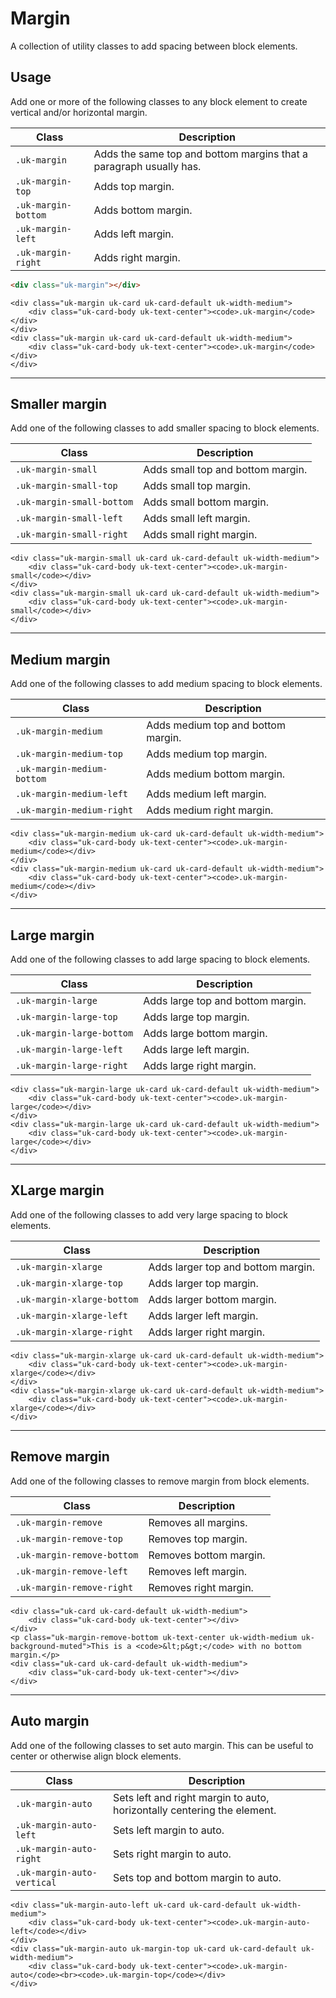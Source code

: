 # Margin

<p class="uk-text-lead">A collection of utility classes to add spacing between block elements.</p>

## Usage

Add one or more of the following classes to any block element to create vertical and/or horizontal margin.

| Class               | Description                                                      |
|---------------------|------------------------------------------------------------------|
| `.uk-margin`        | Adds the same top and bottom margins that a paragraph usually has. |
|  `.uk-margin-top`   | Adds top margin.                                                 |
| `.uk-margin-bottom` | Adds bottom margin.                                              |
| `.uk-margin-left`   | Adds left margin.                                                |
| `.uk-margin-right`  | Adds right margin.                                               |

```html
<div class="uk-margin"></div>
```

```example
<div class="uk-margin uk-card uk-card-default uk-width-medium">
    <div class="uk-card-body uk-text-center"><code>.uk-margin</code></div>
</div>
<div class="uk-margin uk-card uk-card-default uk-width-medium">
    <div class="uk-card-body uk-text-center"><code>.uk-margin</code></div>
</div>
```

***

## Smaller margin

Add one of the following classes to add smaller spacing to block elements.

| Class                       | Description                       |
|-----------------------------|-----------------------------------|
| `.uk-margin-small`          | Adds small top and bottom margin. |
| `.uk-margin-small-top`      | Adds small top margin.            |
| `.uk-margin-small-bottom`   | Adds small bottom margin.         |
| `.uk-margin-small-left`     | Adds small left margin.           |
| `.uk-margin-small-right`    | Adds small right margin.          |

```example
<div class="uk-margin-small uk-card uk-card-default uk-width-medium">
    <div class="uk-card-body uk-text-center"><code>.uk-margin-small</code></div>
</div>
<div class="uk-margin-small uk-card uk-card-default uk-width-medium">
    <div class="uk-card-body uk-text-center"><code>.uk-margin-small</code></div>
</div>
```

***

## Medium margin

Add one of the following classes to add medium spacing to block elements.

| Class                        | Description                        |
|------------------------------|------------------------------------|
| `.uk-margin-medium`          | Adds medium top and bottom margin. |
| `.uk-margin-medium-top`      | Adds medium top margin.            |
| `.uk-margin-medium-bottom`   | Adds medium bottom margin.         |
| `.uk-margin-medium-left`     | Adds medium left margin.           |
| `.uk-margin-medium-right`    | Adds medium right margin.          |

```example
<div class="uk-margin-medium uk-card uk-card-default uk-width-medium">
    <div class="uk-card-body uk-text-center"><code>.uk-margin-medium</code></div>
</div>
<div class="uk-margin-medium uk-card uk-card-default uk-width-medium">
    <div class="uk-card-body uk-text-center"><code>.uk-margin-medium</code></div>
</div>
```

***

## Large margin

Add one of the following classes to add large spacing to block elements.

| Class                        | Description                        |
|------------------------------|------------------------------------|
| `.uk-margin-large`           | Adds large top and bottom margin.  |
| `.uk-margin-large-top`       | Adds large top margin.             |
| `.uk-margin-large-bottom`    | Adds large bottom margin.          |
| `.uk-margin-large-left`      | Adds large left margin.            |
| `.uk-margin-large-right`     | Adds large right margin.           |

```example
<div class="uk-margin-large uk-card uk-card-default uk-width-medium">
    <div class="uk-card-body uk-text-center"><code>.uk-margin-large</code></div>
</div>
<div class="uk-margin-large uk-card uk-card-default uk-width-medium">
    <div class="uk-card-body uk-text-center"><code>.uk-margin-large</code></div>
</div>
```

***

## XLarge margin

Add one of the following classes to add very large spacing to block elements.

| Class                         | Description                         |
|-------------------------------|-------------------------------------|
| `.uk-margin-xlarge`           | Adds larger top and bottom margin.  |
| `.uk-margin-xlarge-top`       | Adds larger top margin.             |
| `.uk-margin-xlarge-bottom`    | Adds larger bottom margin.          |
| `.uk-margin-xlarge-left`      | Adds larger left margin.            |
| `.uk-margin-xlarge-right`     | Adds larger right margin.           |

```example
<div class="uk-margin-xlarge uk-card uk-card-default uk-width-medium">
    <div class="uk-card-body uk-text-center"><code>.uk-margin-xlarge</code></div>
</div>
<div class="uk-margin-xlarge uk-card uk-card-default uk-width-medium">
    <div class="uk-card-body uk-text-center"><code>.uk-margin-xlarge</code></div>
</div>
```

***

## Remove margin

Add one of the following classes to remove margin from block elements.

| Class                         | Description                         |
|-------------------------------|-------------------------------------|
| `.uk-margin-remove`           | Removes all margins.                |
| `.uk-margin-remove-top`       | Removes top margin.                 |
| `.uk-margin-remove-bottom`    | Removes bottom margin.              |
| `.uk-margin-remove-left`      | Removes left margin.                |
| `.uk-margin-remove-right`     | Removes right margin.               |

```example
<div class="uk-card uk-card-default uk-width-medium">
    <div class="uk-card-body uk-text-center"></div>
</div>
<p class="uk-margin-remove-bottom uk-text-center uk-width-medium uk-background-muted">This is a <code>&lt;p&gt;</code> with no bottom margin.</p>
<div class="uk-card uk-card-default uk-width-medium">
    <div class="uk-card-body uk-text-center"></div>
</div>
```

***

## Auto margin

Add one of the following classes to set auto margin. This can be useful to center or otherwise align block elements.

| Class                         | Description                         |
|-------------------------------|-------------------------------------|
| `.uk-margin-auto`             | Sets left and right margin to auto, horizontally centering the element.                |
| `.uk-margin-auto-left`        | Sets left margin to auto.           |
| `.uk-margin-auto-right`       | Sets right margin to auto.          |
| `.uk-margin-auto-vertical`    | Sets top and bottom margin to auto.                |

```example
<div class="uk-margin-auto-left uk-card uk-card-default uk-width-medium">
    <div class="uk-card-body uk-text-center"><code>.uk-margin-auto-left</code></div>
</div>
<div class="uk-margin-auto uk-margin-top uk-card uk-card-default uk-width-medium">
    <div class="uk-card-body uk-text-center"><code>.uk-margin-auto</code><br><code>.uk-margin-top</code></div>
</div>
```







